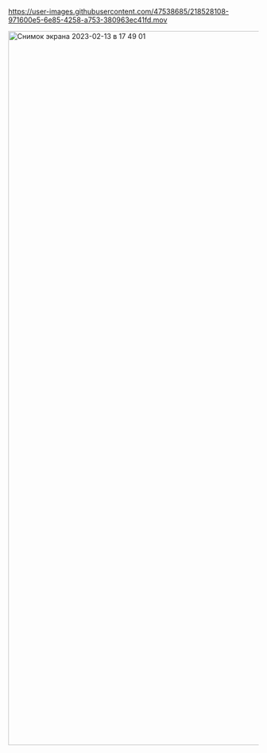 

https://user-images.githubusercontent.com/47538685/218528108-971600e5-6e85-4258-a753-380963ec41fd.mov

<img width="1437" alt="Снимок экрана 2023-02-13 в 17 49 01" src="https://user-images.githubusercontent.com/47538685/218528525-25f7b886-9fb8-4c51-afc2-345c558fc23d.png">
